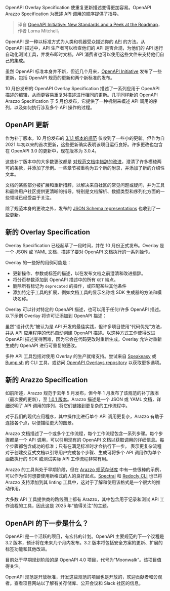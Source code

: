 
<!--
title: OpenAPI Initiative：新标准及路线图一览
cover: https://cdn.thenewstack.io/media/2025/02/62ff094f-openapi-standards-2.jpg
-->

OpenAPI Overlay Specification 使重复更新描述变得更加容易。OpenAPI Arazzo Specification 为概述 API 调用的顺序提供了指导。

> 译自 [OpenAPI Initiative: New Standards and a Peek at the Roadmap](https://thenewstack.io/openapi-initiative-new-standards-and-a-peek-at-the-roadmap/)，作者 Lorna Mitchell。

OpenAPI 是一种以标准方式为人类和机器受众描述你的 [API](https://thenewstack.io/api-management/) 的方法。从 OpenAPI 描述中，API 生产者可以检查他们的 API 是否合规，为他们的 API 运行自动化测试工具，并发布即时文档。API 消费者也可以使用这些文件来支持他们自己的集成。

虽然 OpenAPI 标准本身并不新，但近几个月来，[OpenAPI Initiative](https://www.openapis.org/) 发布了一些更新，包括 OpenAPI 规范的更新和两个新标准的发布。

10 月份发布的 OpenAPI Overlay Specification 描述了一系列应用于 OpenAPI 描述的编辑，从而更容易重复对描述进行相同的更新。几乎同样新的 OpenAPI Arazzo Specification 于 5 月份发布，它提供了一种机制来概述 API 调用的序列，以及如何执行涉及多个 API 操作的过程。

## OpenAPI 更新

作为补丁版本，10 月份发布的 [3.1.1 版本的规范](https://spec.openapis.org/oas/v3.1.1.html) 仅收到了一些小的更新。但作为自 2021 年初以来的首次更新，这些更新确实表明该项目运行良好。许多更改也包含在 OpenAPI 3.0 的更新中，现在版本为 3.0.4。

这些补丁版本中的大多数更改都是 [对规范文档中措辞的改进](https://github.com/OAI/OpenAPI-Specification/releases/tag/3.1.1)，澄清了许多模棱两可的条款，并添加了示例。一些章节被重构为五个新的附录，并添加了新的介绍性文本。

文档的某些部分被扩展和重新措辞，以解决来自社区的常见问题或疑问，并为工具和最终用户社区提供更清晰的指导。特别是文档解析、数据类型和序列化方面的一些领域已经受益于关注。

除了规范本身的更改之外，发布的 [JSON Schema representations](https://spec.openapis.org/#openapi-specification-schemas) 也收到了一些更新。

## 新的 Overlay Specification

Overlay Specification 已经起草了一段时间，并在 10 月份正式发布。Overlay 是一个 JSON 或 YAML 文档，描述了要对 OpenAPI 文档执行的一系列操作。

Overlay 的一些好的用例可能是：

- 更新操作、参数或标签的描述，以在发布文档之前澄清和改进措辞。
- 将分页参数添加到 OpenAPI 描述中的所有 `GET` 端点。
- 删除所有标记为 `deprecated` 的操作，或匹配某些其他条件
- 添加特定于工具的扩展，例如文档工具的显示名称或 SDK 生成器的方法和模块名称。

Overlay 可以针对特定的 OpenAPI 描述，也可以用于任何/许多 OpenAPI 描述。以下示例 Overlay 将许可证添加到 OpenAPI 描述：

虽然“设计优先”被认为是 API 开发的最佳实践，但许多项目使用“代码优先”方法，并从 API 应用程序的代码自动创建 OpenAPI 描述。以这种方式工作使得改进 OpenAPI 描述变得困难，因为它会在代码更改时重新生成。Overlay 允许对重新生成的 OpenAPI 进行可重复的更改。

多种 API 工具包括对使用 Overlay 的生产就绪支持。尝试来自 [Speakeasy](https://www.speakeasy.com/docs/speakeasy-reference/cli/getting-started) 或 [Bump.sh](https://github.com/bump-sh/cli) 的 CLI 工具，或访问 [OpenAPI Overlays repository](https://github.com/OAI/Overlay-Specification/) 以获取更多选项。

## 新的 Arazzo Specification

如前所述，Arazzo 规范于去年 5 月发布，但今年 1 月发布了该规范的补丁版本（最次要的更新），至 [1.0.1 版本](https://spec.openapis.org/arazzo/latest.html)。Arazzo 描述是一个 JSON 或 YAML 文档，详细说明了 API 调用的序列，将它们链接到更复杂的工作流程中。

对于我们的现代应用程序，其中操作比进行单个 API 调用更复杂，Arazzo 有助于连接各个点，以便描绘更大的图景。

Arazzo 文档描述了一个或多个工作流程，每个工作流程包含一系列步骤。每个步骤都是一个 API 调用，可以引用现有的 OpenAPI 文档以获取调用的详细信息。每个步骤都包含成功的标准；只有在满足标准时才会执行下一步。
表示更复杂流程对于创建交互式文档以引导用户完成各个步骤、生成可将多个 API 调用作为单个函数执行的 SDK 或测试实际 API 工作流程非常有用。

Arazzo 的工具尚处于早期阶段，但在 [Arazzo 规范存储库](https://github.com/OAI/Arazzo-Specification/tree/main/examples/1.0.0) 中有一些很棒的示例，可以作为任何想要使用新格式的人的良好起点。[Spectral](https://meta.stoplight.io/docs/spectral/) 和 [Redocly CLI](https://redocly.com/docs/cli) 也已将 Arazzo 支持添加到其 linting 工具中，这对于了解和使用该格式是一个很大的推动作用。

大多数 API 工具提供商的路线图上都有 Arazzo，其中包含用于记录和测试 API 工作流程的工具，因此这是 2025 年“值得关注”的主题。

## OpenAPI 的下一步是什么？

OpenAPI 是一个活跃的项目，有宏伟的计划。OpenAPI 主要规范的下一个议程是 3.2 版本，预计将在未来几个月内发布。3.2 版本将包括安全方案的更新、扩展的标签功能和其他改进。

目前处于早期规划阶段的是 OpenAPI 4.0 项目，代号为“Moonwalk”。该项目值得关注。

OpenAPI 规范是开放标准，开发这些规范的项目也是开放的，欢迎贡献者和旁观者。查看项目网站以了解有关存储库、公开会议和 Slack 社区的信息。
